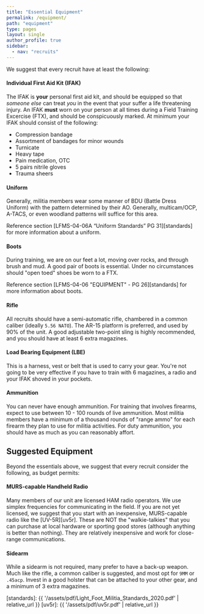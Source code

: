 ```yaml
---
title: "Essential Equipment"
permalink: /equipment/
path: "equipment"
type: pages
layout: single
author_profile: true
sidebar:
  - nav: "recruits"
---
```


We suggest that every recruit have at least the following:

#### Individual First Aid Kit (IFAK)
The IFAK is **your** personal first aid kit, and should be equipped so that _someone else_ can treat _you_ in the event that your suffer a life threatening injury. An IFAK **must** worn on your person at all times during a Field Training Excercise (FTX), and should be conspicuously marked. At minimum your IFAK should consist of the following:
* Compression bandage
* Assortment of bandages for minor wounds
* Turnicate
* Heavy tape
* Pain medication, OTC
* 5 pairs nitrile gloves
* Trauma sheers

#### Uniform

Generally, militia members wear some manner of BDU (Battle Dress Uniform) with the pattern determined by their AO. Generally, multicam/OCP, A-TACS, or even woodland patterns will suffice for this area.

Reference section [LFMS-04-06A “Uniform Standards” PG 31][standards] for more information about a uniform. 

#### Boots

During training, we are on our feet a lot, moving over rocks, and through brush and mud. A good pair of boots is essential. Under no circumstances should "open toed" shoes be worn to a FTX.

Reference section [LFMS-04-06 "EQUIPMENT" - PG 26][standards] for more information about boots.

#### Rifle

All recruits should have a semi-automatic rifle, chambered in a common caliber (ideally `5.56 NATO`). The AR-15 platform is preferred, and used by 90% of the unit. A good adjustable two-point sling is highly recommended, and you should have at least 6 extra magazines.

#### Load Bearing Equipment (LBE)

This is a harness, vest or belt that is used to carry your gear. You're not going to be very effective if you have to train with 6 magazines, a radio and your IFAK shoved in your pockets.

#### Ammunition

You can never have enough ammunition. For training that involves firearms, expect to use between 10 - 100 rounds of live ammunition. Most militia members have a minimum of a thousand rounds of "range ammo" for each firearm they plan to use for militia activities. For duty ammunition, you should have as much as you can reasonably affort. 

## Suggested Equipment

Beyond the essentials above, we suggest that every recruit consider the following, as budget permits:

#### MURS-capable Handheld Radio

Many members of our unit are licensed HAM radio operators. We use simplex frequencies for communicating in the field. If you are not yet licensed, we suggest that you start with an inexpensive, MURS-capable radio like the [UV-5R][uv5r]. These are NOT the "walkie-talkies" that you can purchase at local hardware or sporting good stores (although anything is better than nothing). They are relatively inexpensive and work for close-range communications.

#### Sidearm

While a sidearm is not required, many prefer to have a back-up weapon. Much like the rifle, a common caliber is suggested, and most opt for `9MM` or `.45acp`. Invest in a good holster that can be attached to your other gear, and a minimum of 3 extra magazines.

[standards]: {{ '/assets/pdf/Light_Foot_Militia_Standards_2020.pdf' | relative_url }}
[uv5r]: {{ '/assets/pdf/uv5r.pdf' | relative_url }}
